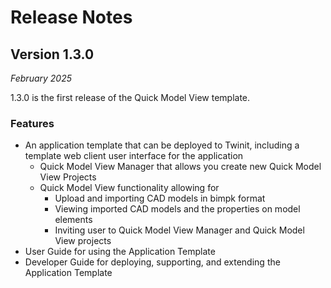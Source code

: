 # Release Notes

## Version 1.3.0
_February 2025_

1.3.0 is the first release of the Quick Model View template.

### Features

* An application template that can be deployed to Twinit, including a template web client user interface for the application
   * Quick Model View Manager that allows you create new Quick Model View Projects
   * Quick Model View functionality allowing for
      * Upload and importing CAD models in bimpk format
      * Viewing imported CAD models and the properties on model elements
      * Inviting user to Quick Model View Manager and Quick Model View projects
* User Guide for using the Application Template
* Developer Guide for deploying, supporting, and extending the Application Template